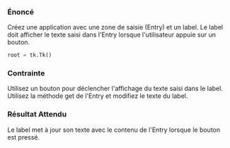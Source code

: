 ### Énoncé

Créez une application avec une zone de saisie (Entry) et un label. Le label doit afficher le texte saisi dans l'Entry lorsque l'utilisateur appuie sur un bouton.

```python
root = tk.Tk()
```

### Contrainte

Utilisez un bouton pour déclencher l'affichage du texte saisi dans le label. Utilisez la méthode get de l'Entry et modifiez le texte du label.

### Résultat Attendu

Le label met à jour son texte avec le contenu de l'Entry lorsque le bouton est pressé.